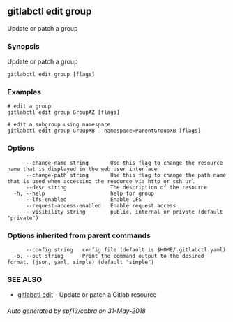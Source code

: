 ## gitlabctl edit group

Update or patch a group

### Synopsis

Update or patch a group

```
gitlabctl edit group [flags]
```

### Examples

```
# edit a group
gitlabctl edit group GroupAZ [flags]

# edit a subgroup using namespace
gitlabctl edit group GroupXB --namespace=ParentGroupXB [flags]

```

### Options

```
      --change-name string       Use this flag to change the resource name that is displayed in the web user interface
      --change-path string       Use this flag to change the path name that is used when accessing the resource via http or ssh url
      --desc string              The description of the resource
  -h, --help                     help for group
      --lfs-enabled              Enable LFS
      --request-access-enabled   Enable request access
      --visibility string        public, internal or private (default "private")
```

### Options inherited from parent commands

```
      --config string   config file (default is $HOME/.gitlabctl.yaml)
  -o, --out string      Print the command output to the desired format. (json, yaml, simple) (default "simple")
```

### SEE ALSO

* [gitlabctl edit](gitlabctl_edit.md)	 - Update or patch a Gitlab resource

###### Auto generated by spf13/cobra on 31-May-2018

